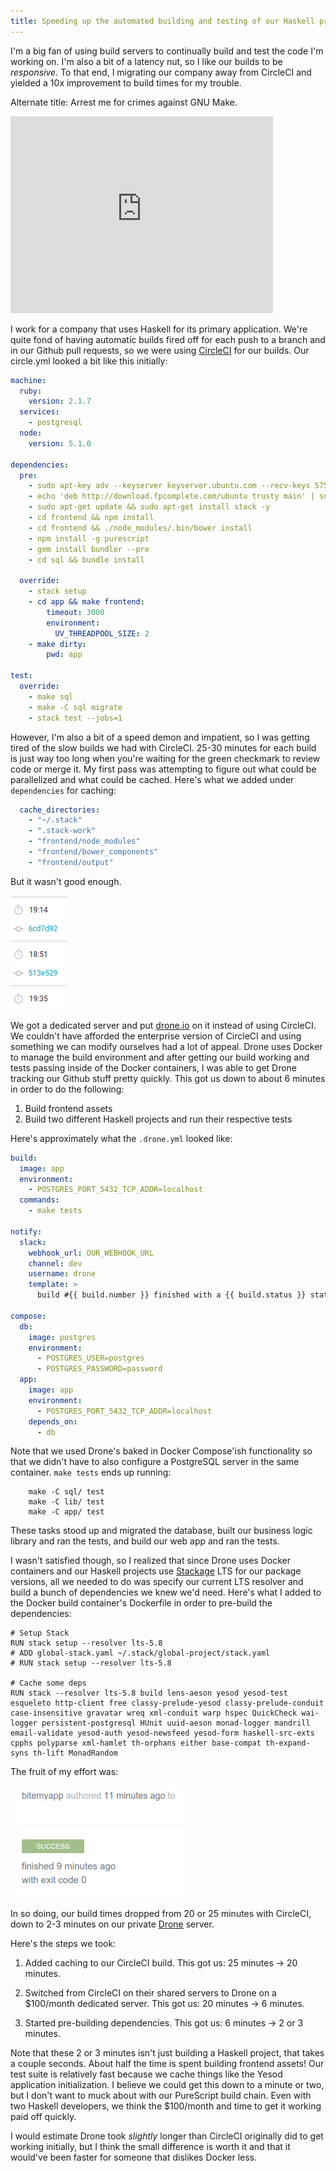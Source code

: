 ```yaml
---
title: Speeding up the automated building and testing of our Haskell projects
---
```


I'm a big fan of using build servers to continually build and test the code I'm working on. I'm also a bit of a latency nut, so I like our builds to be _responsive_. To that end, I migrating our company away from CircleCI and yielded a 10x improvement to build times for my trouble.

<!--more-->

Alternate title: Arrest me for crimes against GNU Make.

<iframe width="420" height="315" src="https://www.youtube.com/embed/ZwNWviK5z0Q?rel=0" frameborder="0" allowfullscreen></iframe>

I work for a company that uses Haskell for its primary application. We're quite fond of having automatic builds fired off for each push to a branch and in our Github pull requests, so we were using [CircleCI](http://circleci.com) for our builds. Our circle.yml looked a bit like this initially:

```yaml
machine:
  ruby:
    version: 2.1.7
  services:
    - postgresql
  node:
    version: 5.1.0

dependencies:
  pre:
    - sudo apt-key adv --keyserver keyserver.ubuntu.com --recv-keys 575159689BEFB442
    - echo 'deb http://download.fpcomplete.com/ubuntu trusty main' | sudo tee /etc/apt/sources.list.d/fpco.list
    - sudo apt-get update && sudo apt-get install stack -y
    - cd frontend && npm install
    - cd frontend && ./node_modules/.bin/bower install
    - npm install -g purescript
    - gem install bundler --pre
    - cd sql && bundle install

  override:
    - stack setup
    - cd app && make frontend:
        timeout: 3000
        environment:
          UV_THREADPOOL_SIZE: 2
    - make dirty:
        pwd: app

test:
  override:
    - make sql
    - make -C sql migrate
    - stack test --jobs=1
```

However, I'm also a bit of a speed demon and impatient, so I was getting tired of the slow builds we had with CircleCI. 25-30 minutes for each build is just way too long when you're waiting for the green checkmark to review code or merge it. My first pass was attempting to figure out what could be parallelized and what could be cached. Here's what we added under `dependencies` for caching:

```yaml
  cache_directories:
    - "~/.stack"
    - ".stack-work"
    - "frontend/node_modules"
    - "frontend/bower_components"
    - "frontend/output"
```

But it wasn't good enough.

![Even with caching, our CircleCI builds were taking about 20 minutes.](/images/slow-build.png)

We got a dedicated server and put [drone.io](http://drone.io) on it instead of using CircleCI. We couldn't have afforded the enterprise version of CircleCI and using something we can modify ourselves had a lot of appeal. Drone uses Docker to manage the build environment and after getting our build working and tests passing inside of the Docker containers, I was able to get Drone tracking our Github stuff pretty quickly. This got us down to about 6 minutes in order to do the following:

1. Build frontend assets
2. Build two different Haskell projects and run their respective tests

Here's approximately what the `.drone.yml` looked like:

```yaml
build:
  image: app
  environment:
    - POSTGRES_PORT_5432_TCP_ADDR=localhost
  commands:
    - make tests

notify:
  slack:
    webhook_url: OUR_WEBHOOK_URL
    channel: dev
    username: drone
    template: >
      build #{{ build.number }} finished with a {{ build.status }} status. Commit message: {{build.message}} - See more at {{system.link_url}}/{{repo.owner}}/{{repo.name}}/{{build.number}}

compose:
  db:
    image: postgres
    environment:
      - POSTGRES_USER=postgres
      - POSTGRES_PASSWORD=password
  app:
    image: app
    environment:
      - POSTGRES_PORT_5432_TCP_ADDR=localhost
    depends_on:
      - db
```

Note that we used Drone's baked in Docker Compose'ish functionality so that we didn't have to also configure a PostgreSQL server in the same container. `make tests` ends up running:

```
	make -C sql/ test
	make -C lib/ test
	make -C app/ test
```

These tasks stood up and migrated the database, built our business logic library and ran the tests, and build our web app and ran the tests.

I wasn't satisfied though, so I realized that since Drone uses Docker containers and our Haskell projects use [Stackage](http://stackage.org) LTS for our package versions, all we needed to do was specify our current LTS resolver and build a bunch of dependencies we knew we'd need. Here's what I added to the Docker build container's Dockerfile in order to pre-build the dependencies:

```
# Setup Stack
RUN stack setup --resolver lts-5.8
# ADD global-stack.yaml ~/.stack/global-project/stack.yaml
# RUN stack setup --resolver lts-5.8

# Cache some deps
RUN stack --resolver lts-5.8 build lens-aeson yesod yesod-test esqueleto http-client free classy-prelude-yesod classy-prelude-conduit case-insensitive gravatar wreq xml-conduit warp hspec QuickCheck wai-logger persistent-postgresql HUnit uuid-aeson monad-logger mandrill email-validate yesod-auth yesod-newsfeed yesod-form haskell-src-exts cpphs polyparse xml-hamlet th-orphans either base-compat th-expand-syns th-lift MonadRandom
```

The fruit of my effort was:

![Screenshot of a recent build & test run taking only 2 minutes or so. I elided the branch name.](/images/fast-build.png)

In so doing, our build times dropped from 20 or 25 minutes with CircleCI, down to 2-3 minutes on our private [Drone](http://drone.io) server.

Here's the steps we took:

1. Added caching to our CircleCI build. This got us: 25 minutes -> 20 minutes.

2. Switched from CircleCI on their shared servers to Drone on a $100/month dedicated server. This got us: 20 minutes -> 6 minutes.

3. Started pre-building dependencies. This got us: 6 minutes -> 2 or 3 minutes.

Note that these 2 or 3 minutes isn't just building a Haskell project, that takes a couple seconds. About half the time is spent building frontend assets! Our test suite is relatively fast because we cache things like the Yesod application initialization. I believe we could get this down to a minute or two, but I don't want to muck about with our PureScript build chain. Even with two Haskell developers, we think the $100/month and time to get it working paid off quickly.

I would estimate Drone took _slightly_ longer than CircleCI originally did to get working initially, but I think the small difference is worth it and that it would've been faster for someone that dislikes Docker less.
